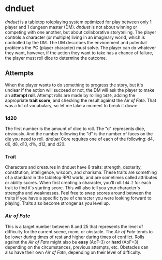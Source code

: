 # dnduet
*dnduet* is a tabletop roleplaying system optimized for play between only 1 player and 1 dungeon master (DM). *dnduet* is not about winning or competing with one another, but about collaborative storytelling. The player controls a character (or multiple) living in an imaginary world, which is controlled by the DM. The DM describes the environment and potential problems the PC (player character) must solve. The player can do whatever they want, however, if the action they want to take has a chance of failure, the player must roll dice to determine the outcome.

## Attempts
When the player wants to do something to progress the story, but it's unclear if the action will succeed or not, the DM will ask the player to make an **attempt roll**. Attempt rolls are made by rolling `1d20`, adding the appropriate **trait score**, and checking the result against the *Air of Fate*. That was a lot of vocabulary, so let me take a moment to break it down:

### 1d20
The first number is the amount of dice to roll. The "d" represents dice, obviously. And the number following the "d" is the number of faces on the die you need to roll. *dnduet* Core requires one of each of the following: d4, d6, d8, d10, d%, d12, and d20.

### Trait
Characters and creatures in dnduet have 6 traits: strength, dexterity, constitution, intelligence, wisdom, and charisma. These traits are something of a standard in the tabletop RPG world, and are sometimes called attributes or ability scores. When first creating a character, you'll roll `1d4-2` for each trait to find it's starting score. This will also tell you your character's strengths and weaknesses. Feel free to swap scores around between the traits if you have a specific type of character you were looking forward to playing. Traits also become stronger as you level up.

### *Air of Fate*
This is a target number between 8 and 25 that represents the level of difficulty for the current scene, room, or obstacle. The *Air of Fate* tends to be lower during times of rest and higher during times of conflict. Rolls against the *Air of Fate* might also be **easy** (AoF-3) or **hard** (AoF+3) depending on the circumstances, previous attempts, etc. Obstacles can also have their own *Air of Fate*, depending on their level of difficulty.


